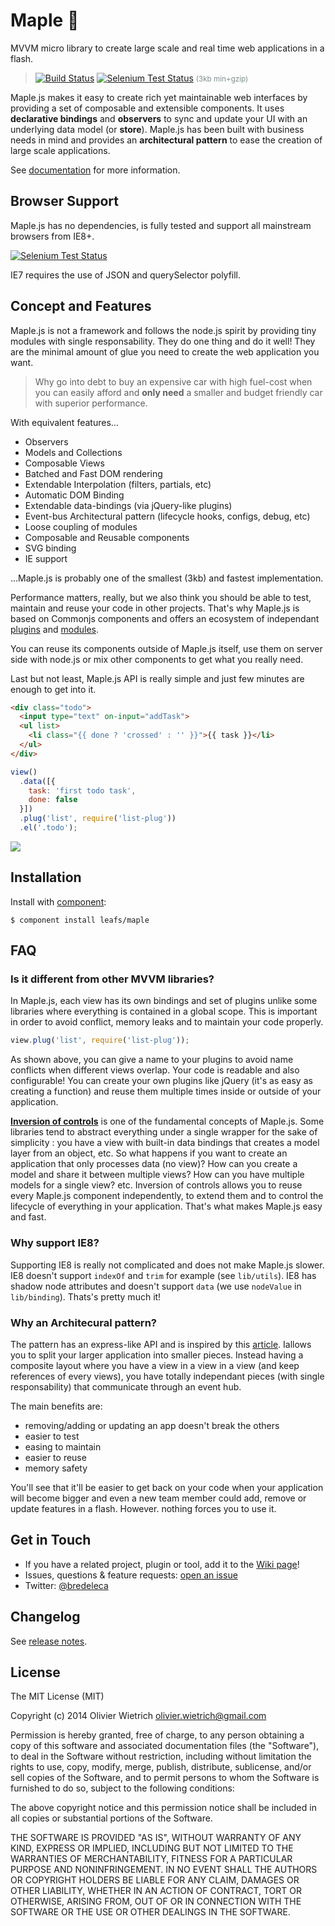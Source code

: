 # Maple :maple_leaf:

<!-- <h1>
  <a name="maple" class="anchor" href="#maple">
    <span class="octicon octicon-link"></span>
  </a>Maple <small style="color:#7f8c8d;">(3kb min+gzip)</small>
</h1> -->

MVVM micro library to create large scale and real time web applications in a flash.

> [![Build Status](https://travis-ci.org/leafs/maple.png?branch=master)](https://travis-ci.org/leafs/maple)
[![Selenium Test Status](https://saucelabs.com/buildstatus/bredele)](https://saucelabs.com/u/bredele) <small style="color:#7f8c8d;">(3kb min+gzip)</small>

Maple.js makes it easy to create rich yet maintainable web interfaces by providing a set of composable and extensible components. It uses **declarative bindings** and **observers** to sync and update your UI with an underlying data model (or **store**). Maple.js has been built with business needs in mind and provides an **architectural pattern** to ease the creation of large scale applications.

See [documentation](https://github.com/leafs/maple/wiki) for more information.

## Browser Support

Maple.js has no dependencies, is fully tested and support all mainstream browsers from IE8+.

[![Selenium Test Status](https://saucelabs.com/browser-matrix/bredele.svg)](https://saucelabs.com/u/bredele)

IE7 requires the use of JSON and querySelector polyfill.


## Concept and Features

Maple.js is not a framework and follows the node.js spirit by providing tiny modules with single responsability. They do one thing and do it well! They are the minimal amount of glue you need to create the web application you want.

  > Why go into debt to buy an expensive car with high fuel-cost when you can easily afford and **only need** a smaller and budget friendly car with superior performance.

With equivalent features...

  * Observers
  * Models and Collections
  * Composable Views
  * Batched and Fast DOM rendering
  * Extendable Interpolation (filters, partials, etc)
  * Automatic DOM Binding
  * Extendable data-bindings (via jQuery-like plugins)
  * Event-bus Architectural pattern (lifecycle hooks, configs, debug, etc)
  * Loose coupling of modules
  * Composable and Reusable components
  * SVG binding
  * IE support

...Maple.js is probably one of the smallest (3kb) and fastest implementation.

Performance matters, really, but we also think you should be able to test, maintain and reuse your code in other projects. That's why Maple.js is based on Commonjs components and offers an ecosystem of independant [plugins]() and [modules](http://component.io/). 

You can reuse its components outside of Maple.js itself, use them on server side with node.js or mix other components to get what you really need.

<!-- 
You should easily debug your code and if something goes wrong with it, it should not break your application. -->

Last but not least, Maple.js API is really simple and just few minutes are enough to get into it.

```html
<div class="todo">
  <input type="text" on-input="addTask">
  <ul list>
    <li class="{{ done ? 'crossed' : '' }}">{{ task }}</li>
  </ul>
</div>
```

```js
view()
  .data([{
    task: 'first todo task',
    done: false
  }])
  .plug('list', require('list-plug'))
  .el('.todo');
```

<a href="http://leafs.github.io/maple" target="_blank"><img src="https://runnable.com/external/styles/assets/runnablebtn.png" style="max-width:100%;"></a>

## Installation

  Install with [component](http://component.io):

    $ component install leafs/maple

## FAQ

### Is it different from other MVVM libraries?

In Maple.js, each view has its own bindings and set of plugins unlike some libraries where everything is contained in a global scope. This is important in order to avoid conflict, memory leaks and to maintain your code properly.

```js
view.plug('list', require('list-plug'));
```

As shown above, you can give a name to your plugins to avoid name conflicts when different views overlap. Your code is readable and also configurable! You can create your own plugins like jQuery (it's as easy as creating a function) and reuse them multiple times inside or outside of your application.

**[Inversion of controls](http://en.wikipedia.org/wiki/Inversion_of_control)** is one of the fundamental concepts of Maple.js. Some libraries tend to abstract everything under a single wrapper for the sake of simplicity : you have a view with built-in data bindings that creates a model layer from an object, etc. So what happens if you want to create an application that only processes data (no view)? How can you create a model and share it between multiple views? How can you have multiple models for a single view? etc.
Inversion of controls allows you to reuse every Maple.js component independently, to extend them and to control the lifecycle of everything in your application. That's what makes Maple.js easy and fast.

### Why support IE8?

Supporting IE8 is really not complicated and does not make Maple.js slower.
IE8 doesn't support `indexOf` and `trim` for example (see `lib/utils`). IE8 has shadow node attributes and doesn't support `data` (we use `nodeValue` in `lib/binding`).
Thats's pretty much it!

### Why an Architecural pattern?

The pattern has an express-like API and is inspired by this [article](http://www.slideshare.net/nzakas/scalable-javascript-application-architecture-2012). Iallows you to split your larger application into smaller pieces. Instead having a composite layout where you have a view in a view in a view (and keep references of every views), you have totally independant pieces (with single responsability) that communicate through an event hub. 

The main benefits are:
  * removing/adding or updating an app doesn't break the others
  * easier to test
  * easing to maintain
  * easier to reuse
  * memory safety

You'll see that it'll be easier to get back on your code when your application will become bigger and even a new team member could add, remove or update features in a flash. However. nothing forces you to use it.

## Get in Touch

- If you have a related project, plugin or tool, add it to the [Wiki page](https://github.com/leafs/maple/wiki/contributions)!
- Issues, questions & feature requests: [open an issue](https://github.com/leafs/maple/issues)
- Twitter: [@bredeleca](https://twitter.com/bredeleca)

## Changelog

See [release notes](https://github.com/leafs/maple/releases).

## License

The MIT License (MIT)

Copyright (c) 2014 Olivier Wietrich <olivier.wietrich@gmail.com>

Permission is hereby granted, free of charge, to any person obtaining a copy of this software and associated documentation files (the "Software"), to deal in the Software without restriction, including without limitation the rights to use, copy, modify, merge, publish, distribute, sublicense, and/or sell copies of the Software, and to permit persons to whom the Software is furnished to do so, subject to the following conditions:

The above copyright notice and this permission notice shall be included in all copies or substantial portions of the Software.

THE SOFTWARE IS PROVIDED "AS IS", WITHOUT WARRANTY OF ANY KIND, EXPRESS OR IMPLIED, INCLUDING BUT NOT LIMITED TO THE WARRANTIES OF MERCHANTABILITY, FITNESS FOR A PARTICULAR PURPOSE AND NONINFRINGEMENT. IN NO EVENT SHALL THE AUTHORS OR COPYRIGHT HOLDERS BE LIABLE FOR ANY CLAIM, DAMAGES OR OTHER LIABILITY, WHETHER IN AN ACTION OF CONTRACT, TORT OR OTHERWISE, ARISING FROM, OUT OF OR IN CONNECTION WITH THE SOFTWARE OR THE USE OR OTHER DEALINGS IN THE SOFTWARE.
